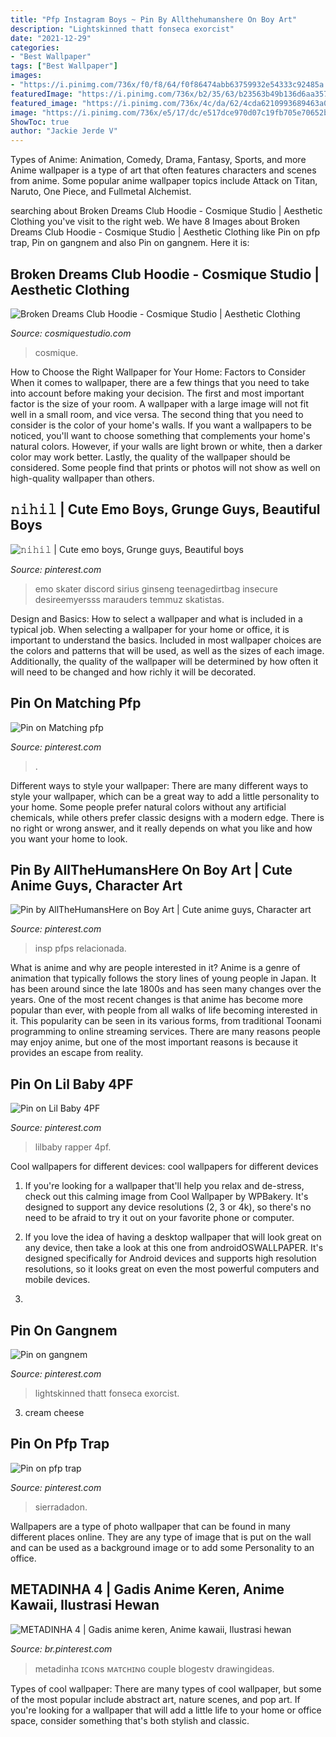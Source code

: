 ```yaml
---
title: "Pfp Instagram Boys ~ Pin By Allthehumanshere On Boy Art"
description: "Lightskinned thatt fonseca exorcist"
date: "2021-12-29"
categories:
- "Best Wallpaper"
tags: ["Best Wallpaper"]
images:
- "https://i.pinimg.com/736x/f0/f8/64/f0f86474abb63759932e54333c92485a.jpg"
featuredImage: "https://i.pinimg.com/736x/b2/35/63/b23563b49b136d6aa3576cc08705927a.jpg"
featured_image: "https://i.pinimg.com/736x/4c/da/62/4cda6210993689463a0fc400721fda70.jpg"
image: "https://i.pinimg.com/736x/e5/17/dc/e517dce970d07c19fb705e70652bf45b.jpg"
ShowToc: true
author: "Jackie Jerde V"
---
```



Types of Anime: Animation, Comedy, Drama, Fantasy, Sports, and more
Anime wallpaper is a type of art that often features characters and scenes from anime. Some popular anime wallpaper topics include Attack on Titan, Naruto, One Piece, and Fullmetal Alchemist.

	

		
searching about Broken Dreams Club Hoodie - Cosmique Studio | Aesthetic Clothing you've visit to the right web. We have 8 Images about Broken Dreams Club Hoodie - Cosmique Studio | Aesthetic Clothing like Pin on pfp trap, Pin on gangnem and also Pin on gangnem. Here it is:
		
    
## Broken Dreams Club Hoodie - Cosmique Studio | Aesthetic Clothing

<img loading=lazy src="https://cdn.shopify.com/s/files/1/0095/4715/3463/products/broken-dreams-club-hoodie-cosmique-studio_1200x1200.jpg?v=1602844152" onerror="this.onerror=null;this.src='https://tse4.mm.bing.net/th?id=OIP.3bN6eA_e33sh3tkD-qH9MwHaHa&amp;pid=15.1';" alt="Broken Dreams Club Hoodie - Cosmique Studio | Aesthetic Clothing">

_Source: cosmiquestudio.com_

>cosmique. 

	

How to Choose the Right Wallpaper for Your Home: Factors to Consider
When it comes to wallpaper, there are a few things that you need to take into account before making your decision. The first and most important factor is the size of your room. A wallpaper with a large image will not fit well in a small room, and vice versa. 
The second thing that you need to consider is the color of your home's walls. If you want a wallpapers to be noticed, you'll want to choose something that complements your home's natural colors. However, if your walls are light brown or white, then a darker color may work better. 
Lastly, the quality of the wallpaper should be considered. Some people find that prints or photos will not show as well on high-quality wallpaper than others.

    
## 𝚗𝚒𝚑𝚒𝚕 | Cute Emo Boys, Grunge Guys, Beautiful Boys

<img loading=lazy src="https://i.pinimg.com/736x/e5/17/dc/e517dce970d07c19fb705e70652bf45b.jpg" onerror="this.onerror=null;this.src='https://tse2.mm.bing.net/th?id=OIP.G42HafJxB_-wW09e-X33dwHaHS&amp;pid=15.1';" alt="𝚗𝚒𝚑𝚒𝚕 | Cute emo boys, Grunge guys, Beautiful boys">

_Source: pinterest.com_

>emo skater discord sirius ginseng teenagedirtbag insecure desireemyersss marauders temmuz skatistas. 

	

Design and Basics: How to select a wallpaper and what is included in a typical job.
When selecting a wallpaper for your home or office, it is important to understand the basics. Included in most wallpaper choices are the colors and patterns that will be used, as well as the sizes of each image. Additionally, the quality of the wallpaper will be determined by how often it will need to be changed and how richly it will be decorated.

    
## Pin On Matching Pfp

<img loading=lazy src="https://i.pinimg.com/736x/f0/f8/64/f0f86474abb63759932e54333c92485a.jpg" onerror="this.onerror=null;this.src='https://tse2.mm.bing.net/th?id=OIP.Oj5hkwss32zI2z1nw5_yXwHaHa&amp;pid=15.1';" alt="Pin on Matching pfp">

_Source: pinterest.com_

>. 

	

Different ways to style your wallpaper:
There are many different ways to style your wallpaper, which can be a great way to add a little personality to your home. Some people prefer natural colors without any artificial chemicals, while others prefer classic designs with a modern edge. There is no right or wrong answer, and it really depends on what you like and how you want your home to look.

    
## Pin By AllTheHumansHere On Boy Art | Cute Anime Guys, Character Art

<img loading=lazy src="https://i.pinimg.com/736x/4c/da/62/4cda6210993689463a0fc400721fda70.jpg" onerror="this.onerror=null;this.src='https://tse2.mm.bing.net/th?id=OIP.sJEHXtj_iCHkKW3tJykg7AHaLF&amp;pid=15.1';" alt="Pin by AllTheHumansHere on Boy Art | Cute anime guys, Character art">

_Source: pinterest.com_

>insp pfps relacionada. 

	

What is anime and why are people interested in it?
Anime is a genre of animation that typically follows the story lines of young people in Japan. It has been around since the late 1800s and has seen many changes over the years. One of the most recent changes is that anime has become more popular than ever, with people from all walks of life becoming interested in it. This popularity can be seen in its various forms, from traditional Toonami programming to online streaming services. There are many reasons people may enjoy anime, but one of the most important reasons is because it provides an escape from reality.

    
## Pin On Lil Baby 4PF

<img loading=lazy src="https://i.pinimg.com/736x/b2/35/63/b23563b49b136d6aa3576cc08705927a.jpg" onerror="this.onerror=null;this.src='https://tse2.mm.bing.net/th?id=OIP.Vxcuhq3h8BXzCqY_8ejFrQHaJQ&amp;pid=15.1';" alt="Pin on Lil Baby 4PF">

_Source: pinterest.com_

>lilbaby rapper 4pf. 

	

Cool wallpapers for different devices:
cool wallpapers for different devices 

1. If you're looking for a wallpaper that'll help you relax and de-stress, check out this calming image from Cool Wallpaper by WPBakery. It's designed to support any device resolutions (2, 3 or 4k), so there's no need to be afraid to try it out on your favorite phone or computer.

2. If you love the idea of having a desktop wallpaper that will look great on any device, then take a look at this one from androidOSWALLPAPER. It's designed specifically for Android devices and supports high resolution resolutions, so it looks great on even the most powerful computers and mobile devices.

3.

    
## Pin On Gangnem

<img loading=lazy src="https://i.pinimg.com/736x/d4/90/7f/d4907fd36c7d23b7fd7f575551069f73.jpg" onerror="this.onerror=null;this.src='https://tse1.mm.bing.net/th?id=OIP.IEtSaZkkr3vryTp-f-baIAHaIo&amp;pid=15.1';" alt="Pin on gangnem">

_Source: pinterest.com_

>lightskinned thatt fonseca exorcist. 

	

3. cream cheese 

    
## Pin On Pfp Trap

<img loading=lazy src="https://i.pinimg.com/736x/b6/0e/70/b60e70cd8c946394e3430f9e08c88aff.jpg" onerror="this.onerror=null;this.src='https://tse2.mm.bing.net/th?id=OIP.TD8vBWV6itg7adqkzwTDjQHaNK&amp;pid=15.1';" alt="Pin on pfp trap">

_Source: pinterest.com_

>sierradadon. 

	



Wallpapers are a type of photo wallpaper that can be found in many different places online. They are any type of image that is put on the wall and can be used as a background image or to add some Personality to an office.

    
## METADINHA 4 | Gadis Anime Keren, Anime Kawaii, Ilustrasi Hewan

<img loading=lazy src="https://i.pinimg.com/736x/44/26/eb/4426ebd3054de0c097ee2a563693e2f7.jpg" onerror="this.onerror=null;this.src='https://tse3.mm.bing.net/th?id=OIP.fTCEgcNNDjOXrRx4PWDrSAHaHY&amp;pid=15.1';" alt="METADINHA 4 | Gadis anime keren, Anime kawaii, Ilustrasi hewan">

_Source: br.pinterest.com_

>metadinha ɪᴄᴏɴs ᴍᴀᴛᴄʜɪɴɢ couple blogestv drawingideas. 

	

Types of cool wallpaper:
There are many types of cool wallpaper, but some of the most popular include abstract art, nature scenes, and pop art. If you're looking for a wallpaper that will add a little life to your home or office space, consider something that's both stylish and classic.

